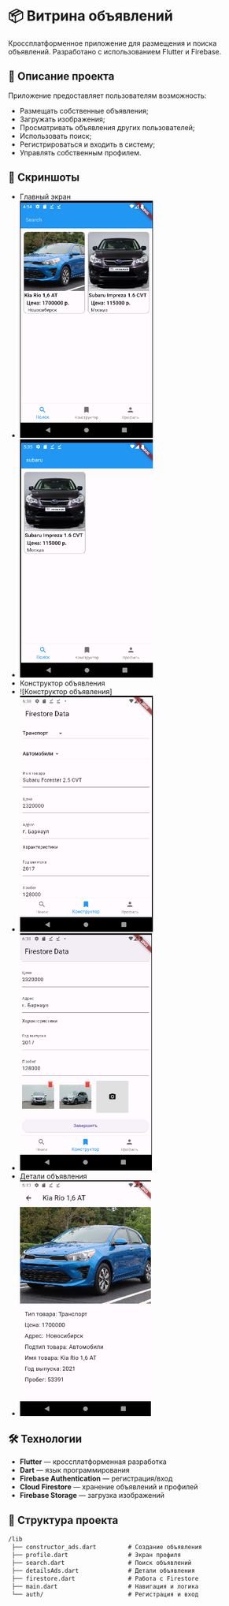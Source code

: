 # 📦 Витрина объявлений

Кроссплатформенное приложение для размещения и поиска объявлений. Разработано с использованием Flutter и Firebase.

## 🧠 Описание проекта

Приложение предоставляет пользователям возможность:

- Размещать собственные объявления;
- Загружать изображения;
- Просматривать объявления других пользователей;
- Использовать поиск;
- Регистрироваться и входить в систему;
- Управлять собственным профилем.

## 📲 Скриншоты

- Главный экран
- ![Главный экран](screenshots/search.png)
- ![Главный экран](screenshots/search2.png)
- Конструктор объявления
- ![Конструктор объявления]
- ![Конструктор объявления](screenshots/constructor.png)
- ![Конструктор объявления](screenshots/constructor2.png)
- Детали объявления
- ![Детали объявления](screenshots/carinfo.png)


## 🛠️ Технологии

- **Flutter** — кроссплатформенная разработка
- **Dart** — язык программирования
- **Firebase Authentication** — регистрация/вход
- **Cloud Firestore** — хранение объявлений и профилей
- **Firebase Storage** — загрузка изображений

## 📂 Структура проекта

```plaintext
/lib
 ├── constructor_ads.dart         # Создание объявления
 ├── profile.dart                 # Экран профиля
 ├── search.dart                  # Поиск объявлений
 ├── detailsAds.dart              # Детали объявления
 ├── firestore.dart               # Работа с Firestore
 ├── main.dart                    # Навигация и логика
 └── auth/                        # Регистрация и вход
